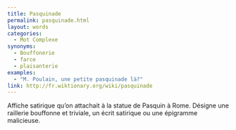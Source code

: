 ```yaml
---
title: Pasquinade
permalink: pasquinade.html
layout: words
categories:
  - Mot Complexe
synonyms:
  - Bouffonerie
  - farce
  - plaisanterie
examples:
  - "M. Poulain, une petite pasquinade là?"
link: http://fr.wiktionary.org/wiki/pasquinade
---
```


Affiche satirique qu’on attachait à la statue de Pasquin à Rome.
Désigne une raillerie bouffonne et triviale, un écrit satirique ou une épigramme malicieuse.
